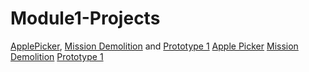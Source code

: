 # Module1-Projects
 [ApplePicker]((https://2022-01-iti415.github.io/mod1b-Projects-dliu/ApplePicker/index.html)), [Mission Demolition]((https://2022-01-iti415.github.io/mod1b-Projects-dliu/MissionDemolition/index.html)) and [Prototype 1]((https://2022-01-iti415.github.io/mod1b-Projects-dliu/Web/Prototype1/index.html))
[Apple Picker](https://2022-01-iti415.github.io/mod1b-Projects-dliu/ApplePicker/index.html)
[Mission Demolition]((https://2022-01-iti415.github.io/mod1b-Projects-dliu/MissionDemolition/index.html))
[Prototype 1]((https://2022-01-iti415.github.io/mod1b-Projects-dliu/Web/Prototype1/index.html))
